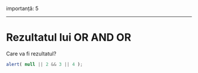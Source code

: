 importanță: 5

---

# Rezultatul lui OR AND OR

Care va fi rezultatul?

```js
alert( null || 2 && 3 || 4 );
```
